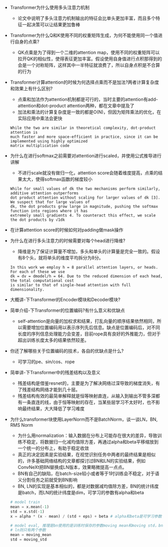 - Transformer为什么使用多头注意力机制
    - 论文中说明了多头注意力机制输出的特征会比单头更加丰富，而且多个特征一起决策可以让结果更加鲁棒
- Transformer为什么Q和K使用不同的权重矩阵生成，为何不能使用同一个值进行自身的点乘?
    - QK点乘是为了得到一个二维的attention map，使用不同的权重矩阵可以拉开QK的相似性，使得表征更加丰富。假设使用自身值进行点积那得到的会是一个对称矩阵，这样其中一半特征就浪费了，所以自身点积是不合算的行为
- Transformer计算attention的时候为何选择点乘而不是加法?两者计算复杂度和效果上有什么区别?
    - 点乘和加法作为attention机制都是可行的，当时主要的attention有add-attention和dot-product attention两种，都在文章中提及了
    - 加法和乘法的计算复杂度是一致的都是O(N)，但因为矩阵乘法的优化，在实际应用中乘法会更快
    
    ```
    While the two are similar in theoretical complexity, dot-product attention is
    much faster and more space-efficient in practice, since it can be implemented using highly optimized
    matrix multiplication code
    ```
    
- 为什么在进行softmax之前需要对attention进行scaled，并使用公式推导进行讲解
    - 不进行scale就没有做归一化，attention score会随着维度提高，点乘的结果太大，使得softmax函数的梯度较小
    
    ```
    While for small values of dk the two mechanisms perform similarly, additive attention outperforms
    dot product attention without scaling for larger values of dk [3]. We suspect that for large values of
    dk, the dot products grow large in magnitude, pushing the softmax function into regions where it has
    extremely small gradients 4. To counteract this effect, we scale the dot products by √1dk 
    ```
- 在计算attention score的时候如何对padding做mask操作
- 为什么在进行多头注意力的时候需要对每个head进行降维?
    - 降维是为了保证计算量不增加，多头和单头的计算量是完全一致的。假设有8个头，就将单头的维度平均拆分为8分。
    
    ```
    In this work we employ h = 8 parallel attention layers, or heads. For each of these we use
    dk = dv = dmodel/h = 64. Due to the reduced dimension of each head, the total computational cost
    is similar to that of single-head attention with full dimensionality.
    ```
    
- 大概讲-下Transformer的Encoder模块和Decoder模块?
- 简单介绍-下Transformer的位置编码?有什么意义和优缺点
    - self-attention是向量的加权求和结果，打乱向量的顺序结果依然相同，所以需要增加位置编码用以表示序列先后信息。缺点是位置编码后，对不同长度的序列信息处理能力会变差，目前rope具有良好的外推能力，但对于超出训练长度太多的结果依然较差。
- 你还了解哪些关于位置编码的技术，各自的优缺点是什么?
    - 可学习的pe、sin/cos、rope
- 简单讲-下Transformer中的残差结构以及意义
    - 残差结构是借鉴resnet的，主要是为了解决网络过深导致的梯度消失，有了残差结构网络才能到几十层。
    - 残差结构有效的最简单解释就是恒等映射直连，从输入到输出不管多深都有一条直连的线，由于恒等映射的存在，当某些层学习不太好时，也不影响最终结果，大大降低了学习难度
- 为什么transformer块使用LayerNorm而不是BatchNorm，谈一谈LN，BN, RMS Norm
    - 为什么用normalization：输入数据在分布上可能存在很大的差异，导致训练不稳定，将数据归一化减均值除方差，再通过alpha和beta平移缩放到一个统一的分布上，有助于稳定收敛
    - 真正的决定因素是实验结果，在视觉识别任务中两者的最终结果是相似的，许多基础网络结构的文章都探讨过BN和LN的实验结果，例如ConvNeXt把BN替换成LN版本，效果略微提高一点点。
    - BN有自己的缺陷，在batch-size较小或者等于1时训练会不稳定，对于语义分割任务之前就受到BN影响
    - BN, LN的实现是基本相似的，都是对数据减均值除方差，BN的统计纬度是batch，而LN的统计纬度是dim，可学习的参数有alpha和beta
    
    ```python
    # model train
    mean = x.mean(-1)
    std = x.std(-1)
    x = alpha * (x - mean) / (std + eps) + beta # alpha和beta是可学习参数
    
    # model eval, 推理是bn使用的是训练时保存的参数moving mean和moving std，bn总共有四个参数
    # ln则只有两个参数
    mean = moving_mean
    std = moving_std
    ```